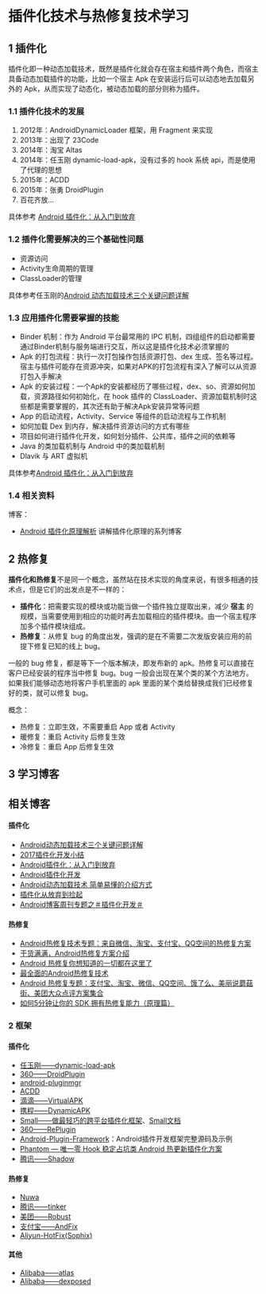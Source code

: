 # 插件化技术与热修复技术学习

## 1 插件化

插件化即一种动态加载技术，既然是插件化就会存在宿主和插件两个角色，而宿主具备动态加载插件的功能，比如一个宿主 Apk 在安装运行后可以动态地去加载另外的 Apk，从而实现了动态化，被动态加载的部分则称为插件。

### 1.1 插件化技术的发展

1. 2012年：AndroidDynamicLoader 框架，用 Fragment 来实现
2. 2013年：出现了 23Code
3. 2014年：淘宝 Altas
4. 2014年：任玉刚 dynamic-load-apk，没有过多的 hook 系统 api，而是使用了代理的思想
5. 2015年：ACDD
6. 2015年：张勇 DroidPlugin
7. 百花齐放...

具体参考 [Android 插件化：从入门到放弃](http://www.infoq.com/cn/articles/android-plug-ins-from-entry-to-give-up)

### 1.2 插件化需要解决的三个基础性问题

- 资源访问
- Activity生命周期的管理
- ClassLoader的管理

具体参考任玉刚的[Android 动态加载技术三个关键问题详解](http://www.infoq.com/cn/articles/android-dynamic-loading#rd)

### 1.3 应用插件化需要掌握的技能

- Binder 机制：作为 Android 平台最常用的 IPC 机制，四组组件的启动都需要通过Binder机制与服务端进行交互，所以这是插件化技术必须掌握的
- Apk 的打包流程：执行一次打包操作包括资源打包、dex 生成、签名等过程。宿主与插件可能存在资源冲突，如果对APK的打包流程有深入了解可以从资源打包入手解决
- Apk 的安装过程：一个Apk的安装都经历了哪些过程，dex、so、资源如何加载，资源路径如何初始化，在 hook 插件的 ClassLoader、资源加载机制时这些都是需要掌握的，其次还有助于解决Apk安装异常等问题
- App 的启动流程，Activity、Service 等组件的启动流程与工作机制
- 如何加载 Dex 到内存，解决插件资源访问的方式有哪些
- 项目如何进行插件化开发，如何划分插件、公共库，插件之间的依赖等
- Java 的类加载机制与 Android 中的类加载机制
- Dlavik 与 ART 虚拟机

具体参考[Android 插件化：从入门到放弃](http://www.infoq.com/cn/articles/android-plug-ins-from-entry-to-give-up)

### 1.4 相关资料

博客：

- [Android 插件化原理解析](http://weishu.me/2016/01/28/understand-plugin-framework-overview/) 讲解插件化原理的系列博客

## 2 热修复

**插件化和热修复**不是同一个概念，虽然站在技术实现的角度来说，有很多相通的技术点，但是它们的出发点是不一样的：

- **插件化**：把需要实现的模块或功能当做一个插件独立提取出来，减少 **宿主** 的规模，当需要使用到相应的功能时再去加载相应的插件模块。由一个宿主程序加多个插件模块组成。
- **热修复**：从修复 bug 的角度出发，强调的是在不需要二次发版安装应用的前提下修复已知的线上 bug。

一般的 bug 修复，都是等下一个版本解决，即发布新的 apk。热修复可以直接在客户已经安装的程序当中修复 bug。bug 一般会出现在某个类的某个方法地方。如果我们能够动态地将客户手机里面的 apk 里面的某个类给替换成我们已经修复好的类，就可以修复 bug。

概念：

- 热修复：立即生效，不需要重启 App 或者 Activity
- 暖修复：重启 Activity 后修复生效
- 冷修复：重启 App 后修复生效

## 3 学习博客

## 相关博客

#### 插件化

- [Android动态加载技术三个关键问题详解](http://mp.weixin.qq.com/s?__biz=MzA4MjA0MTc4NQ==&mid=504089665&idx=2&sn=3a1811844c3833ef6b4c9c286116b0a3#rd)
- [2017插件化开发小结](https://www.jianshu.com/p/71bd20eb5ec4)
- [Android插件化：从入门到放弃](http://www.infoq.com/cn/articles/android-plug-ins-from-entry-to-give-up)
- [Android插件化开发](https://github.com/carl1990/Android-DynamicAPK-Plugin)
- [Android动态加载技术 简单易懂的介绍方式](https://segmentfault.com/a/1190000004062866)
- [插件化从放弃到捡起](https://kymjs.com/column/plugin.html)
- [Android博客周刊专题之＃插件化开发＃](http://www.androidblog.cn/index.php/Index/detail/id/16#)

#### 热修复

- [Android热修复技术专题：来自微信、淘宝、支付宝、QQ空间的热修复方案](https://github.com/DiyCodes/code_news/blob/master/dialy_news/2016/06/%E7%AC%AC34%E6%9C%9F%EF%BC%9AAndroid%E7%83%AD%E4%BF%AE%E5%A4%8D%E6%8A%80%E6%9C%AF%E4%B8%93%E9%A2%98%EF%BC%9A%E6%9D%A5%E8%87%AA%E5%BE%AE%E4%BF%A1%E3%80%81%E6%B7%98%E5%AE%9D%E3%80%81%E6%94%AF%E4%BB%98%E5%AE%9D%E3%80%81QQ%E7%A9%BA%E9%97%B4%E7%9A%84%E7%83%AD%E4%BF%AE%E5%A4%8D%E6%96%B9%E6%A1%88.md)
- [干货满满，Android热修复方案介绍](https://yq.aliyun.com/articles/231111?utm_content=m_34179)
- [Android 热修复你想知道的一切都在这里了](https://juejin.im/entry/58df77baac502e4957872346)
- [最全面的Android热修复技术](https://blog.csdn.net/u010299178/article/details/52031505)
- [Android 热修复专题：支付宝、淘宝、微信、QQ空间、饿了么、美丽说蘑菇街、美团大众点评方案集合](https://zhuanlan.zhihu.com/p/25863920)
- [如何5分钟让你的 SDK 拥有热修复能力（原理篇）](https://juejin.im/post/5da546b35188254796426ae3)

### 2 框架

#### 插件化

- [任玉刚——dynamic-load-apk](https://github.com/singwhatiwanna/dynamic-load-apk)
- [360——DroidPlugin](https://github.com/Qihoo360/DroidPlugin)
- [android-pluginmgr](https://github.com/houkx/android-pluginmgr/tree/dev)
- [ACDD](https://github.com/bunnyblue/ACDD)
- [滴滴——VirtualAPK](https://github.com/didi/VirtualAPK)
- [携程——DynamicAPK](https://github.com/CtripMobile/DynamicAPK)
- [Small——做最轻巧的跨平台插件化框架](https://github.com/wequick/Small)、[Small文档](http://code.wequick.net/Small/cn/home)
- [360——RePlugin](https://github.com/Qihoo360/RePlugin)
- [Android-Plugin-Framework](https://github.com/limpoxe/Android-Plugin-Framework)：Android插件开发框架完整源码及示例
- [Phantom — 唯一零 Hook 稳定占坑类 Android 热更新插件化方案](https://github.com/ManbangGroup/Phantom)
- [腾讯——Shadow](https://github.com/Tencent/Shadow)

#### 热修复

- [Nuwa](https://github.com/jasonross/Nuwa)
- [腾讯——tinker](https://github.com/Tencent/tinker)
- [美团——Robust](https://github.com/Meituan-Dianping/Robust)
- [支付宝——AndFix](https://github.com/alibaba/AndFix)
- [Aliyun-HotFix(Sophix)](https://cn.aliyun.com/product/hotfix)

#### 其他

- [Alibaba——atlas](https://github.com/alibaba/atlas)
- [Alibaba——dexposed](https://github.com/alibaba/dexposed)

